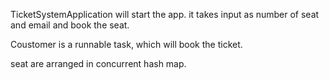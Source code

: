 TicketSystemApplication will start the app.
it takes input as number of seat and email and book the seat.


Coustomer is a runnable task, which will book the ticket.

seat are arranged in concurrent hash map.
